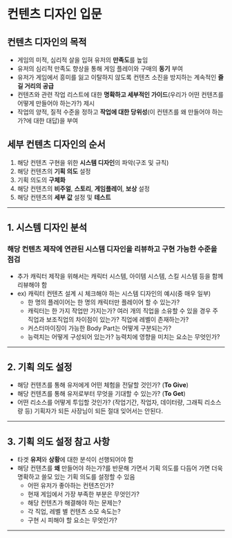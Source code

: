 # 컨텐츠 디자인 입문

## 컨텐츠 디자인의 목적
- 게임의 미적, 심리적 살을 입혀 유저의 **만족도**를 높임
- 유저의 심리적 만족도 향상을 통해 게임 플레이와 구매의 **동기** 부여
- 유저가 게임에서 흥미를 잃고 이탈하지 않도록 컨텐츠 소진을 방지하는 계속적인 **즐길 거리의 공급**
- 컨텐츠와 관련 작업 리스트에 대한 **명확하고 세부적인 가이드**(우리가 어떤 컨텐츠를 어떻게 만들어야 하는가?) 제시
- 작업의 양적, 질적 수준을 정하고 **작업에 대한 당위성**(이 컨텐츠를 왜 만들어야 하는가?에 대한 대답)을 부여

## 세부 컨텐츠 디자인의 순서
1. 해당 컨텐츠 구현을 위한 **시스템 디자인**의 파악(구조 및 규칙)
2. 해당 컨텐츠의 **기획 의도** 설정
3. 기획 의도의 **구체화**
4. 해당 컨텐츠의 **비주얼**, **스토리**, **게임플레이**, **보상** 설정
5. 해당 컨텐츠의 **세부 값** 설정 및 **테스트**

---

## 1. 시스템 디자인 분석

### 해당 컨텐츠 제작에 연관된 시스템 디자인을 리뷰하고 구현 가능한 수준을 점검
- 추가 캐릭터 제작을 위해서는 캐릭터 시스템, 아이템 시스템, 스킬 시스템 등을 함께 리뷰해야 함
- ex) 캐릭터 컨텐츠 설계 시 체크해야 하는 시스템 디자인의 예시(중 매우 일부)
  - 한 명의 플레이어는 한 명의 캐릭터만 플레이어 할 수 있는가?
  - 캐릭터는 한 가지 작업만 가지는가? 여러 개의 직업을 소유할 수 있을 경우 주 직업과 보조직업의 차이점이 있는가? 직업에 레벨이 존재하는가?
  - 커스터마이징이 가능한 Body Part는 어떻게 구분되는가?
  - 능력치는 어떻게 구성되어 있는가? 능력치에 영향을 미치는 요소는 무엇인가?
  
---

## 2. 기획 의도 설정
- 해당 컨텐츠를 통해 유저에게 어떤 체험을 전달할 것인가? (**To Give**)
- 해당 컨텐츠를 통해 유저로부터 무엇을 기대할 수 있는가? (**To Get**)
- 어떤 리소스를 어떻게 투입할 것인가? (작업기간, 작업자, 데이터량, 그래픽 리소스량 등)
기획자가 되든 사장님이 되든 절대 잊어서는 안된다.

---

## 3. 기획 의도 설정 참고 사항
- 타겟 **유저**와 **상황**에 대한 분석이 선행되어야 함
- 해당 컨텐츠를 **왜** 만들어야 하는가?를 반문해 가면서 기획 의도를 다듬어 가면 더욱 명확하고 쓸모 있는 기획 의도를 설정할 수 있음
  - 어떤 유저가 좋아하는 컨텐츠인가?
  - 현재 게임에서 가장 부족한 부분은 무엇인가?
  - 해당 컨텐츠가 해결해야 하는 문제는?
  - 각 직업, 레벨 별 컨텐츠 소모 속도는?
  - 구현 시 피해야 할 요소는 무엇인가?

---


